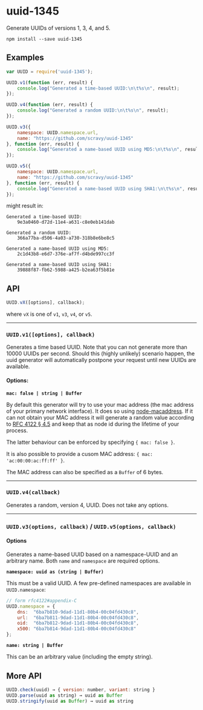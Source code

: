 uuid-1345
==========

Generate UUIDs of versions 1, 3, 4, and 5.

    npm install --save uuid-1345


Examples
--------

```JavaScript
var UUID = require('uuid-1345');

UUID.v1(function (err, result) {
    console.log("Generated a time-based UUID:\n\t%s\n", result);
});

UUID.v4(function (err, result) {
    console.log("Generated a random UUID:\n\t%s\n", result);
});

UUID.v3({
    namespace: UUID.namespace.url,
    name: "https://github.com/scravy/uuid-1345"
}, function (err, result) {
    console.log("Generated a name-based UUID using MD5:\n\t%s\n", result);
});

UUID.v5({
    namespace: UUID.namespace.url,
    name: "https://github.com/scravy/uuid-1345"
}, function (err, result) {
    console.log("Generated a name-based UUID using SHA1:\n\t%s\n", result);
});

```

might result in:

    Generated a time-based UUID:
        9e3a0460-d72d-11e4-a631-c8e0eb141dab

    Generated a random UUID:
        366a77ba-d506-4a03-a730-318b8e6be8c5
                
    Generated a name-based UUID using MD5:
        2c1d43b8-e6d7-376e-af7f-d4bde997cc3f

    Generated a name-based UUID using SHA1:
        39888f87-fb62-5988-a425-b2ea63f5b81e


API
---

```JavaScript
UUID.vX([options], callback);
```

where `vX` is one of `v1`, `v3`, `v4`, or `v5`.

---

### `UUID.v1([options], callback)`

Generates a time based UUID. Note that you can not generate more than
10000 UUIDs per second. Should this (highly unlikely) scenario happen,
the uuid generator will automatically postpone your request until new UUIDs
are available.

#### Options:

**`mac: false | string | Buffer`**

By default this generator will try to use your mac address (the mac address
of your primary network interface). It does so using
[node-macaddress](https://www.npmjs.com/package/node-macaddress). If it can
not obtain your MAC address it will generate a random value according to
[RFC 4122 § 4.5](http://tools.ietf.org/html/rfc4122#section-4.5) and keep that
as node id during the lifetime of your process.

The latter behaviour can be enforced by specifying `{ mac: false }`.

It is also possible to provide a cusom MAC address: `{ mac: 'ac:00:00:ac:ff:ff' }`.

The MAC address can also be specified as a `Buffer` of 6 bytes.

---

### `UUID.v4(callback)`

Generates a random, version 4, UUID. Does not take any options.

---

### `UUID.v3(options, callback)` / `UUID.v5(options, callback)`

#### Options

Generates a name-based UUID based on a namespace-UUID and an arbitrary name.
Both `name` and `namespace` are required options.

**`namespace: uuid as (string | Buffer)`**

This must be a valid UUID. A few pre-defined namespaces are available in `UUID.namespace`:

```JavaScript
// form rfc4122#appendix-C
UUID.namespace = {
    dns:  "6ba7b810-9dad-11d1-80b4-00c04fd430c8",
    url:  "6ba7b811-9dad-11d1-80b4-00c04fd430c8",
    oid:  "6ba7b812-9dad-11d1-80b4-00c04fd430c8",
    x500: "6ba7b814-9dad-11d1-80b4-00c04fd430c8"
};
```

**`name: string | Buffer`**

This can be an arbitrary value (including the empty string).

More API
--------

```JavaScript
UUID.check(uuid) → { version: number, variant: string }
UUID.parse(uuid as string) → uuid as Buffer
UUID.stringify(uuid as Buffer) → uuid as string
```
